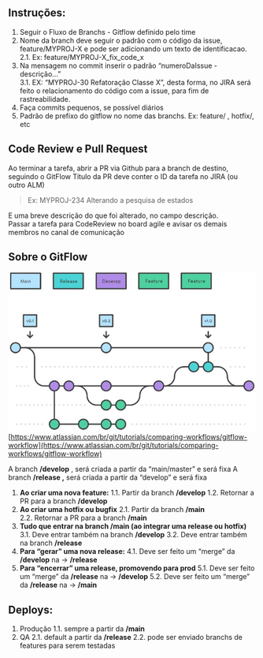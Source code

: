 
## **Instruções:**

1. Seguir o Fluxo de Branchs - Gitflow definido pelo time  
2. Nome da branch deve seguir o padrão com o código da issue, feature/MYPROJ-X e pode ser adicionando um texto de identificacao. 
2.1. Ex: feature/MYPROJ-X_fix_code_x
3. Na mensagem no commit inserir o padrão “numeroDaIssue - descrição...”  
3.1. EX: “MYPROJ-30 Refatoração Classe X”, desta forma, no JIRA será feito o relacionamento do código com a issue, para fim de rastreabilidade.
4. Faça commits pequenos, se possível diários
5. Padrão de prefixo do gitflow no nome das branchs. Ex: feature/ , hotfix/, etc

## **Code Review e Pull Request**

Ao terminar a tarefa, abrir a PR via Github para a branch de destino, seguindo o GitFlow
Titulo da PR deve conter o ID da tarefa no JIRA (ou outro ALM)  

> Ex: MYPROJ-234 Alterando a pesquisa de estados  
  
E uma breve descrição do que foi alterado, no campo descrição.  
Passar a tarefa para CodeReview no board agile e avisar os demais membros no canal de comunicação

## **Sobre o GitFlow**
![Gitflow](./gitflow.jpg)
[https://www.atlassian.com/br/git/tutorials/comparing-workflows/gitflow-workflow](https://www.atlassian.com/br/git/tutorials/comparing-workflows/gitflow-workflow)

A branch **/develop** , será criada a partir da “main/master” e será fixa
A branch **/release ,** será criada a partir da “develop” e será fixa

1. **Ao criar uma nova feature:** 
1.1. Partir da branch **/develop**
1.2. Retornar a PR para a branch **/develop**    
2. **Ao criar uma hotfix ou bugfix**
2.1. Partir da branch **/main**    
2.2. Retornar a PR para a branch **/main**     
3. **Tudo que entrar na branch /main (ao integrar uma release ou hotfix)**
3.1. Deve entrar também na branch **/develop**
3.2. Deve entrar também na branch **/release**      
4. **Para “gerar” uma nova release:**
4.1.  Deve ser feito um “merge” da **/develop** na → **/release**     
5. **Para “encerrar” uma release, promovendo para prod**
5.1. Deve ser feito um “merge” da **/release** na → **/develop**
5.2. Deve ser feito um “merge” da **/release** na → **/main**

## **Deploys:**

1. Produção
1.1.  sempre a partir da **/main**  
2. QA
2.1. default a partir da **/release**
2.2. pode ser enviado branchs de features para serem testadas
